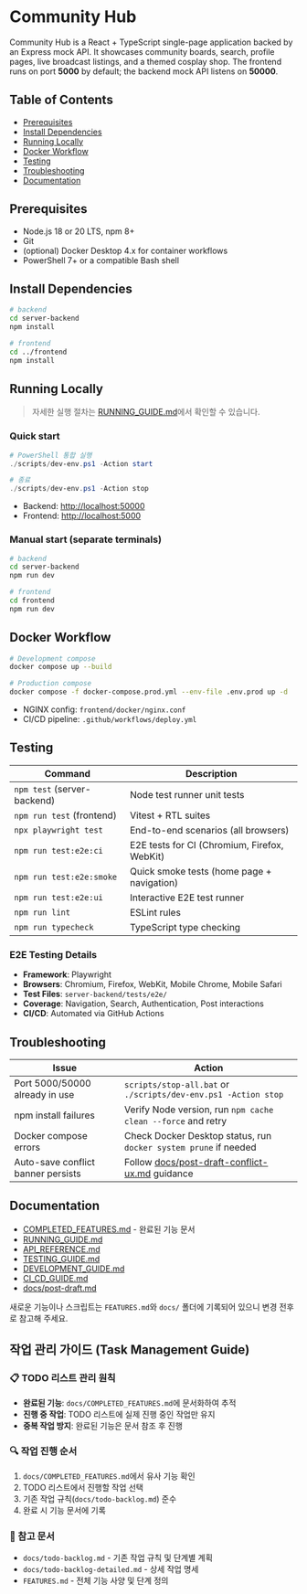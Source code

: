 ﻿# Community Hub

Community Hub is a React + TypeScript single-page application backed by an Express mock API. It showcases community boards, search, profile pages, live broadcast listings, and a themed cosplay shop. The frontend runs on port **5000** by default; the backend mock API listens on **50000**.

## Table of Contents
- [Prerequisites](#prerequisites)
- [Install Dependencies](#install-dependencies)
- [Running Locally](#running-locally)
- [Docker Workflow](#docker-workflow)
- [Testing](#testing)
- [Troubleshooting](#troubleshooting)
- [Documentation](#documentation)

## Prerequisites
- Node.js 18 or 20 LTS, npm 8+
- Git
- (optional) Docker Desktop 4.x for container workflows
- PowerShell 7+ or a compatible Bash shell

## Install Dependencies
```bash
# backend
cd server-backend
npm install

# frontend
cd ../frontend
npm install
```

## Running Locally
> 자세한 실행 절차는 [RUNNING_GUIDE.md](./RUNNING_GUIDE.md)에서 확인할 수 있습니다.

### Quick start
```powershell
# PowerShell 통합 실행
./scripts/dev-env.ps1 -Action start

# 종료
./scripts/dev-env.ps1 -Action stop
```
- Backend: <http://localhost:50000>
- Frontend: <http://localhost:5000>

### Manual start (separate terminals)
```bash
# backend
cd server-backend
npm run dev

# frontend
cd frontend
npm run dev
```

## Docker Workflow
```bash
# Development compose
docker compose up --build

# Production compose
docker compose -f docker-compose.prod.yml --env-file .env.prod up -d
```
- NGINX config: `frontend/docker/nginx.conf`
- CI/CD pipeline: `.github/workflows/deploy.yml`

## Testing
| Command                     | Description                                  |
| --------------------------- | -------------------------------------------- |
| `npm test` (server-backend) | Node test runner unit tests                  |
| `npm run test` (frontend)   | Vitest + RTL suites                          |
| `npx playwright test`       | End-to-end scenarios (all browsers)          |
| `npm run test:e2e:ci`       | E2E tests for CI (Chromium, Firefox, WebKit) |
| `npm run test:e2e:smoke`    | Quick smoke tests (home page + navigation)   |
| `npm run test:e2e:ui`       | Interactive E2E test runner                  |
| `npm run lint`              | ESLint rules                                 |
| `npm run typecheck`         | TypeScript type checking                     |

### E2E Testing Details
- **Framework**: Playwright
- **Browsers**: Chromium, Firefox, WebKit, Mobile Chrome, Mobile Safari
- **Test Files**: `server-backend/tests/e2e/`
- **Coverage**: Navigation, Search, Authentication, Post interactions
- **CI/CD**: Automated via GitHub Actions

## Troubleshooting
| Issue                              | Action                                                                             |
| ---------------------------------- | ---------------------------------------------------------------------------------- |
| Port 5000/50000 already in use     | `scripts/stop-all.bat` or `./scripts/dev-env.ps1 -Action stop`                     |
| npm install failures               | Verify Node version, run `npm cache clean --force` and retry                       |
| Docker compose errors              | Check Docker Desktop status, run `docker system prune` if needed                   |
| Auto-save conflict banner persists | Follow [docs/post-draft-conflict-ux.md](./docs/post-draft-conflict-ux.md) guidance |

## Documentation
- [COMPLETED_FEATURES.md](./docs/COMPLETED_FEATURES.md) - 완료된 기능 문서
- [RUNNING_GUIDE.md](./RUNNING_GUIDE.md)
- [API_REFERENCE.md](./API_REFERENCE.md)
- [TESTING_GUIDE.md](./TESTING_GUIDE.md)
- [DEVELOPMENT_GUIDE.md](./DEVELOPMENT_GUIDE.md)
- [CI_CD_GUIDE.md](./CI_CD_GUIDE.md)
- [docs/post-draft.md](./docs/post-draft.md)

새로운 기능이나 스크립트는 `FEATURES.md`와 `docs/` 폴더에 기록되어 있으니 변경 전후로 참고해 주세요.

## 작업 관리 가이드 (Task Management Guide)

### 📋 TODO 리스트 관리 원칙
- **완료된 기능**: `docs/COMPLETED_FEATURES.md`에 문서화하여 추적
- **진행 중 작업**: TODO 리스트에 실제 진행 중인 작업만 유지
- **중복 작업 방지**: 완료된 기능은 문서 참조 후 진행

### 🔍 작업 진행 순서
1. `docs/COMPLETED_FEATURES.md`에서 유사 기능 확인
2. TODO 리스트에서 진행할 작업 선택
3. 기존 작업 규칙(`docs/todo-backlog.md`) 준수
4. 완료 시 기능 문서에 기록

### 📖 참고 문서
- `docs/todo-backlog.md` - 기존 작업 규칙 및 단계별 계획
- `docs/todo-backlog-detailed.md` - 상세 작업 명세
- `FEATURES.md` - 전체 기능 사양 및 단계 정의
